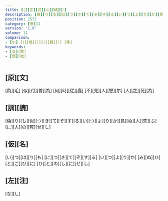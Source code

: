 ```yaml
---
title: [（][正][述][心][緒][）]
description: [偽][り][も][似][つ][き][て][ぞ][す][る][い][つ][よ][り][か][見][ぬ][人][恋][ふ][に][人][の][死][せ][し]
position: 2572
category: [巻]11
version: '1.0'
volume: 11
comparison:
- [尓] [（][塙][）][（][楓][）] [等]
keywords:
- [女][歌]
- [恨][牫]
---
```


## [原][文]

[偽][毛] [似][付][曽][為] [何][時][従][鹿] [不][見][人][戀][尓] [人][之][死][為]

## [訓][読]

[偽][り][も][似][つ][き][て][ぞ][す][る][い][つ][よ][り][か][見][ぬ][人][恋][ふ][に][人][の][死][せ][し]

## [仮][名]

[い][つ][は][り][も] [に][つ][き][て][ぞ][す][る] [い][つ][よ][り][か] [み][ぬ][ひ][と][ご][ひ][に] [ひ][と][の][し][に][せ][し]

## [左][注]

[な][し]

